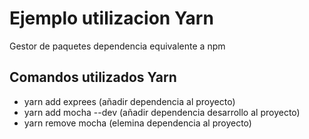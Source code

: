 # Ejemplo utilizacion Yarn
Gestor de paquetes dependencia equivalente a npm

## Comandos utilizados Yarn
- yarn add exprees      (añadir dependencia al proyecto)
- yarn add mocha --dev 	(añadir dependencia desarrollo al proyecto)
- yarn remove mocha     (elemina dependencia al proyecto)
